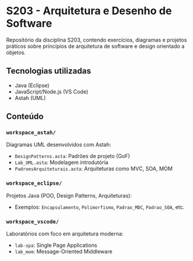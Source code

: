 # S203 - Arquitetura e Desenho de Software

Repositório da disciplina S203, contendo exercícios, diagramas e projetos práticos sobre princípios de arquitetura de software e design orientado a objetos.

## Tecnologias utilizadas

- Java (Eclipse)
- JavaScript/Node.js (VS Code)
- Astah (UML)
  
## Conteúdo

### `workspace_astah/`
Diagramas UML desenvolvidos com Astah:
- `DesignPatterns.asta`: Padrões de projeto (GoF)
- `Lab_UML.asta`: Modelagem introdutória
- `PadroesArquiteturais.asta`: Arquiteturas como MVC, SOA, MOM

### `workspace_eclipse/`
Projetos Java (POO, Design Patterns, Arquiteturas):
- Exemplos: `Encapsulamento`, `Polimorfismo`, `Padrao_MDC`, `Padrao_SOA`, etc.

### `workspace_vscode/`
Laboratórios com foco em arquitetura moderna:
- `lab-spa`: Single Page Applications
- `lab_mom`: Message-Oriented Middleware

